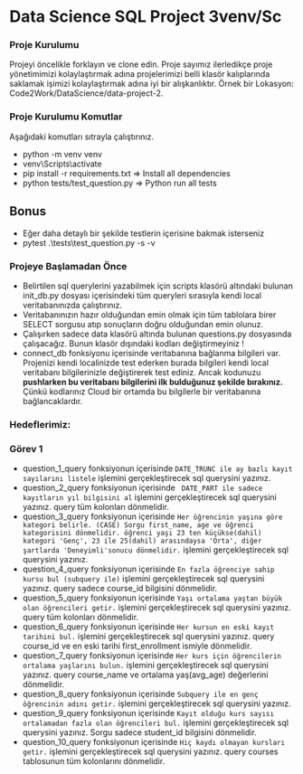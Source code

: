 # Data Science SQL Project 3venv/Sc 

### Proje Kurulumu
Projeyi öncelikle forklayın ve clone edin.
Proje sayımız ilerledikçe proje yönetimimizi kolaylaştırmak adına projelerimizi belli klasör kalıplarında saklamak işimizi kolaylaştırmak adına iyi bir alışkanlıktır.
Örnek bir Lokasyon: Code2Work/DataScience/data-project-2.

### Proje Kurulumu Komutlar
Aşağıdaki komutları sıtrayla çalıştırınız.
* python -m venv venv
* venv\Scripts\activate
* pip install -r requirements.txt => Install all dependencies
* python tests/test_question.py => Python run all tests

## Bonus
* Eğer daha detaylı bir şekilde testlerin içerisine bakmak isterseniz
* pytest .\tests\test_question.py -s -v 

### Projeye Başlamadan Önce
* Belirtilen sql querylerini yazabilmek için scripts klasörü altındaki bulunan init_db.py dosyası içerisindeki tüm queryleri 
sırasıyla kendi local veritabanınızda çalıştırınız. 
* Veritabanınızın hazır olduğundan emin olmak için tüm tablolara birer SELECT sorgusu atıp sonuçların doğru olduğundan emin olunuz.
* Çalışırken sadece data klasörü altında bulunan questions.py dosyasında çalışacağız. Bunun klasör dışındaki kodları değiştirmeyiniz !
* connect_db fonksiyonu içerisinde veritabanına bağlanma bilgileri var. Projenizi kendi localinizde test ederken burada bilgileri kendi local veritabanı bilgilerinizle değiştirerek test ediniz. Ancak kodunuzu <b>pushlarken bu veritabanı bilgilerini ilk bulduğunuz şekilde bırakınız.</b> Çünkü kodlarınız Cloud bir ortamda bu bilgilerle bir veritabanına bağlancaklardır.

### Hedeflerimiz:

### Görev 1

* question_1_query fonksiyonun içerisinde `DATE_TRUNC ile ay bazlı kayıt sayılarını listele` işlemini gerçekleştirecek sql querysini yazınız.
* question_2_query fonksiyonun içerisinde ` DATE_PART ile sadece kayıtların yıl bilgisini al` işlemini gerçekleştirecek sql querysini yazınız. query tüm kolonları dönmelidir.
* question_3_query fonksiyonun içerisinde `Her öğrencinin yaşına göre kategori belirle. (CASE) Sorgu first_name, age ve öğrenci kategorisini dönmelidir. öğrenci yaşı 23 ten küçükse(dahil) kategori 'Genç', 23 ile 25(dahil) arasındaysa 'Orta', diğer şartlarda 'Deneyimli'sonucu dönmelidir.` işlemini gerçekleştirecek sql querysini yazınız.
* question_4_query fonksiyonun içerisinde `En fazla öğrenciye sahip kursu bul (subquery ile)` işlemini gerçekleştirecek sql querysini yazınız.
query sadece course_id bilgisini dönmelidir.
* question_5_query fonksiyonun içerisinde `Yaşı ortalama yaştan büyük olan öğrencileri getir.` işlemini gerçekleştirecek sql querysini yazınız.
query tüm kolonları dönmelidir.
* question_6_query fonksiyonun içerisinde `Her kursun en eski kayıt tarihini bul.` işlemini gerçekleştirecek sql querysini yazınız.
query course_id ve en eski tarihi first_enrollment ismiyle dönmelidir.
* question_7_query fonksiyonun içerisinde `Her kurs için öğrencilerin ortalama yaşlarını bulun.` işlemini gerçekleştirecek sql querysini yazınız.
query course_name ve ortalama yaş(avg_age) değerlerini dönmelidir.
* question_8_query fonksiyonun içerisinde `Subquery ile en genç öğrencinin adını getir.` işlemini gerçekleştirecek sql querysini yazınız.
* question_9_query fonksiyonun içerisinde `Kayıt olduğu kurs sayısı ortalamadan fazla olan öğrencileri bul.` işlemini gerçekleştirecek sql querysini yazınız. Sorgu sadece student_id bilgisini dönmelidir.
* question_10_query fonksiyonun içerisinde `Hiç kaydı olmayan kursları getir.` işlemini gerçekleştirecek sql querysini yazınız.
query courses tablosunun tüm kolonlarını dönmelidir.
